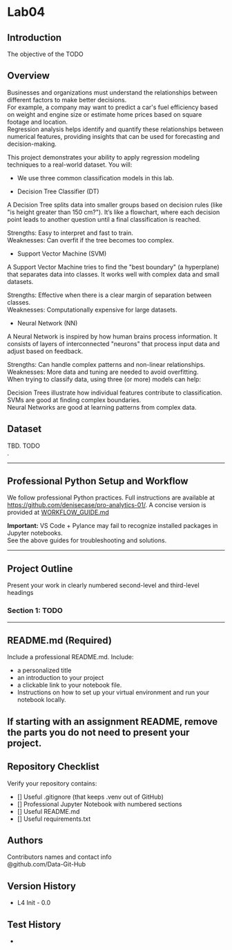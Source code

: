 # Lab04

## Introduction
The objective of the TODO  <br>

## Overview
Businesses and organizations must understand the relationships between different factors to make better decisions. <br>
For example, a company may want to predict a car's fuel efficiency based on weight and engine size or estimate home prices based on square footage and location. <br>
Regression analysis helps identify and quantify these relationships between numerical features, providing insights that can be used for forecasting and decision-making. <br>

This project demonstrates your ability to apply regression modeling techniques to a real-world dataset. You will: <br>
- We use three common classification models in this lab. <br>

- Decision Tree Classifier (DT)

A Decision Tree splits data into smaller groups based on decision rules (like "is height greater than 150 cm?"). It’s like a flowchart, where each decision point leads to another question until a final classification is reached. <br>

Strengths: Easy to interpret and fast to train. <br>
Weaknesses: Can overfit if the tree becomes too complex. <br>

- Support Vector Machine (SVM) 

A Support Vector Machine tries to find the "best boundary" (a hyperplane) that separates data into classes. It works well with complex data and small datasets. <br>

Strengths: Effective when there is a clear margin of separation between classes. <br>
Weaknesses: Computationally expensive for large datasets. <br>

- Neural Network (NN)

A Neural Network is inspired by how human brains process information. It consists of layers of interconnected "neurons" that process input data and adjust based on feedback. <br>

Strengths: Can handle complex patterns and non-linear relationships.<br>
Weaknesses: More data and tuning are needed to avoid overfitting.<br>
When trying to classify data, using three (or more) models can help:<br>

Decision Trees illustrate how individual features contribute to classification.<br>
SVMs are good at finding complex boundaries.<br>
Neural Networks are good at learning patterns from complex data. <br>

## Dataset 
TBD. TODO <br>.

---

## Professional Python Setup and Workflow
We follow professional Python practices. 
Full instructions are available at <https://github.com/denisecase/pro-analytics-01/>. 
A concise version is provided at [WORKFLOW_GUIDE.md](./docs/WORKFLOW_GUIDE.md)

**Important:** VS Code + Pylance may fail to recognize installed packages in Jupyter notebooks.  
See the above guides for troubleshooting and solutions.  

---

## Project Outline

Present your work in clearly numbered second-level and third-level headings

### Section 1: TODO
---

## README.md (Required)

Include a professional README.md. Include:
- a personalized title
- an introduction to your project
- a clickable link to your notebook file.
- Instructions on how to set up your virtual environment and run your notebook locally.
   
If starting with an assignment README, remove the parts you do not need to present your project.
---

## Repository Checklist

Verify your repository contains:

- [] Useful .gitignore (that keeps .venv out of GitHub)
- [] Professional Jupyter Notebook with numbered sections   
- [] Useful README.md
- [] Useful requirements.txt

## Authors

Contributors names and contact info <br>
@github.com/Data-Git-Hub <br>

## Version History
- L4 Init - 0.0 <br>
## Test History  
- <br>
